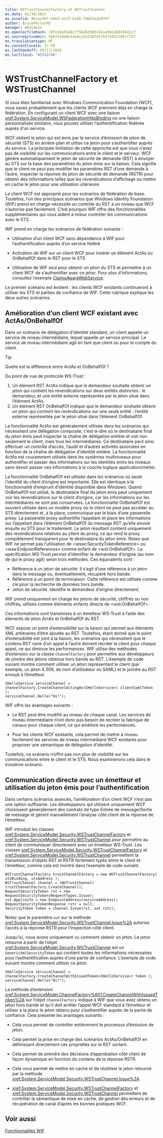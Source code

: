 ```yaml
---
title: WSTrustChannelFactory et WSTrustChannel
ms.date: 03/30/2017
ms.assetid: 96cec467-e963-4132-b18b-7d0b3a2e979f
author: BrucePerlerMS
manager: mbaldwin
ms.openlocfilehash: 7dfe18a55d8c7f56db1906cb2aa982ab043841c7
ms.sourcegitcommit: 5bbfe34a9a14e4ccb22367e57b57585c208cf757
ms.translationtype: MT
ms.contentlocale: fr-FR
ms.lasthandoff: 09/17/2018
ms.locfileid: "45743746"
---
```

# <a name="wstrustchannelfactory-and-wstrustchannel"></a>WSTrustChannelFactory et WSTrustChannel
Si vous êtes familiarisé avec Windows Communication Foundation (WCF), vous savez probablement que les clients WCF prennent déjà en charge la fédération. En configurant un client WCF avec une liaison <xref:System.ServiceModel.WSFederationHttpBinding> ou une liaison personnalisée similaire, vous pouvez utiliser l’authentification fédérée auprès d’un service.  
  
 WCF obtient le jeton qui est émis par le service d’émission de jeton de sécurité (STS) en arrière-plan et utilise ce jeton pour s’authentifier auprès du service. La principale limitation de cette approche est que vous n’avez pas de visibilité sur les communications entre le client et le serveur. WCF génère automatiquement le jeton de sécurité de demande (RST) à envoyer au STS sur la base des paramètres du jeton émis sur la liaison. Cela signifie que le client ne peut pas modifier les paramètres RST d’une demande à l’autre, inspecter la réponse de jeton de sécurité de demande (RSTR) pour obtenir des informations telles que les revendications d’affichage ou mettre en cache le jeton pour une utilisation ultérieure.  
  
 Le client WCF est approprié pour les scénarios de fédération de base. Toutefois, l’un des principaux scénarios que Windows Identity Foundation (WIF) prend en charge nécessite un contrôle du RST à un niveau que WCF n’autorise pas facilement. C’est pourquoi WIF offre des fonctionnalités supplémentaires qui vous aident à mieux contrôler les communications avec le STS.  
  
 WIF prend en charge les scénarios de fédération suivants :  
  
-   Utilisation d’un client WCF sans dépendance à WIF pour l’authentification auprès d’un service fédéré  
  
-   Activation de WIF sur un client WCF pour insérer un élément ActAs ou OnBehalfOf dans le RST pour le STS  
  
-   Utilisation de WIF seul pour obtenir un jeton du STS et permettre à un client WCF de s’authentifier avec ce jeton. Pour plus d’informations, consultez l’exemple [ClaimsAwareWebService](https://go.microsoft.com/fwlink/?LinkID=248406).  
  
 Le premier scénario est évident : les clients WCF existants continueront à utiliser les STS et parties de confiance de WIF. Cette rubrique explique les deux autres scénarios.  
  
## <a name="enhancing-an-existing-wcf-client-with-actas--onbehalfof"></a>Amélioration d’un client WCF existant avec ActAs/OnBehalfOf  
 Dans un scénario de délégation d’identité standard, un client appelle un service de niveau intermédiaire, lequel appelle un service principal. Le service de niveau intermédiaire agit en tant que client ou pour le compte du client.  
  
> [!TIP]
>  Quelle est la différence entre ActAs et OnBehalfOf ?  
>   
>  Du point de vue de protocole WS-Trust :  
>   
> 1. Un élément RST ActAs indique que le demandeur souhaite obtenir un jeton qui contient les revendications sur deux entités distinctes : le demandeur, et une entité externe représentée par le jeton situé dans l’élément ActAs.  
> 2. Un élément RST OnBehalfOf indique que le demandeur souhaite obtenir un jeton qui contient les revendications sur une seule entité : l’entité externe représentée par le jeton situé dans l’élément OnBehalfOf.  
>   
>  La fonctionnalité ActAs est généralement utilisée dans les scénarios qui nécessitent une délégation composite, c’est-à-dire où le destinataire final du jeton émis peut inspecter la chaîne de délégation entière et voir non seulement le client, mais tous les intermédiaires. Ce destinataire peut ainsi effectuer un contrôle d’accès, l’audit et d’autres activités associées en fonction de la chaîne de délégation d’identité entière. La fonctionnalité ActAs est couramment utilisée dans les systèmes multiniveaux pour authentifier et passer des informations sur les identités entre les niveaux sans devoir passer ces informations à la couche logique application/métier.  
>   
>  La fonctionnalité OnBehalfOf est utilisée dans les scénarios où seule l’identité du client d’origine est importante. Elle est identique à la fonctionnalité d’emprunt d’identité disponible dans Windows. Quand OnBehalfOf est utilisé, le destinataire final du jeton émis peut uniquement voir les revendications sur le client d’origine, car les informations sur les intermédiaires ne sont pas conservées. La fonctionnalité OnBehalfOf est souvent utilisée dans un modèle proxy où le client ne peut pas accéder au STS directement et, à la place, communique par le biais d’une passerelle proxy. La passerelle proxy authentifie l’appelant et place les informations sur l’appelant dans l’élément OnBehalfOf du message RST qu’elle envoie ensuite au STS pour le traitement. Le jeton résultant contient uniquement des revendications relatives au client du proxy, ce qui rend le proxy complètement transparent pour le destinataire du jeton émis. Notez que WIF ne permet pas l’utilisation de \<wsse:SecurityTokenReference> ou \<wsa:EndpointReferences> comme enfant de \<wst:OnBehalfOf>. La spécification WS-Trust permet d’identifier le demandeur d’origine (au nom de qui le proxy agit) selon trois méthodes. Ces équivalents sont :  
>   
>  -   Référence à un jeton de sécurité. Il s’agit d’une référence à un jeton dans le message ou, éventuellement, récupéré hors bande.  
> -   Référence à un point de terminaison. Cette référence est utilisée comme clé pour la recherche de données hors bande.  
> -   Jeton de sécurité. Identifie le demandeur d’origine directement.  
>   
>  WIF prend uniquement en charge les jetons de sécurité, chiffrés ou non chiffrés, utilisés comme éléments enfants directs de \<wst:OnBehalfOf>.  
  
 Ces informations sont transmises à un émetteur WS-Trust à l’aide des éléments de jeton ActAs et OnBehalfOf du RST.  
  
 WCF expose un point d’extensibilité sur la liaison qui permet aux éléments XML arbitraires d’être ajoutés au RST. Toutefois, étant donné que le point d’extensibilité est joint à la liaison, les scénarios qui nécessitent que le contenu RST varie d’un appel à l’autre doivent recréer le client pour chaque appel, ce qui diminue les performances. WIF utilise des méthodes d’extension sur la classe `ChannelFactory` pour permettre aux développeurs de joindre des jetons obtenus hors bande au RST. L’exemple de code suivant montre comment utiliser un jeton représentant le client (par exemple, un jeton X.509, de nom d’utilisateur ou SAML) et le joindre au RST envoyé à l’émetteur.  
  
```  
IHelloService serviceChannel = channelFactory.CreateChannelActingAs<IHelloService>( clientSamlToken );  
serviceChannel.Hello("Hi!");  
```  
  
 WIF offre les avantages suivants :  
  
-   Le RST peut être modifié au niveau de chaque canal. Les services de niveau intermédiaire n’ont donc pas besoin de recréer la fabrique de canaux pour chaque client, ce qui améliore les performances.  
  
-   Pour les clients WCF existants, cela permet de mettre à niveau facilement les services de niveau intermédiaire WCF existants pour proposer une sémantique de délégation d’identité.  
  
 Toutefois, ce scénario n’offre pas non plus de visibilité sur les communications entre le client et le STS. Nous examinerons cela dans le troisième scénario.  
  
## <a name="communicating-directly-with-an-issuer-and-using-the-issued-token-to-authenticate"></a>Communication directe avec un émetteur et utilisation du jeton émis pour l’authentification  
 Dans certains scénarios avancés, l’amélioration d’un client WCF n’est pas une option suffisante. Les développeurs qui utilisent uniquement WCF choisissent généralement des contrats de type Entrée de message/Sortie de message et gèrent manuellement l’analyse côté client de la réponse de l’émetteur.  
  
 WIF introduit les classes <xref:System.ServiceModel.Security.WSTrustChannelFactory> et <xref:System.ServiceModel.Security.WSTrustChannel> pour permettre au client de communiquer directement avec un émetteur WS-Trust. Les classes <xref:System.ServiceModel.Security.WSTrustChannelFactory> et <xref:System.ServiceModel.Security.WSTrustChannel> permettent la transmission d’objets RST et RSTR fortement typés entre le client et l’émetteur, comme cela est montré dans l’exemple de code suivant.  
  
```  
WSTrustChannelFactory trustChannelFactory = new WSTrustChannelFactory( stsBinding, stsAddress );  
WSTrustChannel channel = (WSTrustChannel) trustChannelFactory.CreateChannel();  
RequestSecurityToken rst = new RequestSecurityToken(RequestTypes.Issue);  
rst.AppliesTo = new EndpointAddress(serviceAddress);  
RequestSecurityTokenResponse rstr = null;  
SecurityToken token = channel.Issue(rst, out rstr);  
```  
  
 Notez que le paramètre `out` sur la méthode <xref:System.ServiceModel.Security.WSTrustChannel.Issue%2A> autorise l’accès à la réponse RSTR pour l’inspection côté client.  
  
 Jusqu’ici, nous avons uniquement vu comment obtenir un jeton. Le jeton retourné à partir de l’objet <xref:System.ServiceModel.Security.WSTrustChannel> est un `GenericXmlSecurityToken` qui contient toutes les informations nécessaires pour l’authentification auprès d’une partie de confiance. L’exemple de code suivant montre comment utiliser ce jeton.  
  
```  
IHelloService serviceChannel = channelFactory.CreateChannelWithIssuedToken<IHelloService>( token ); serviceChannel.Hello("Hi!");  
```  
  
 La méthode d’extension <xref:System.ServiceModel.ChannelFactory%601.CreateChannelWithIssuedToken%2A> sur l’objet `ChannelFactory` indique à WIF que vous avez obtenu un jeton hors bande et qu’il doit arrêter l’appel WCF standard à l’émetteur et utiliser à la place le jeton obtenu pour s’authentifier auprès de la partie de confiance. Cela présente les avantages suivants :  
  
-   Cela vous permet de contrôler entièrement le processus d’émission de jeton.  
  
-   Cela permet la prise en charge des scénarios ActAs/OnBehalfOf en définissant directement ces propriétés sur le RST sortant.  
  
-   Cela permet de prendre des décisions d’approbation côté client de façon dynamique en fonction du contenu de la réponse RSTR.  
  
-   Cela vous permet de mettre en cache et de réutiliser le jeton retourné par la méthode <xref:System.ServiceModel.Security.WSTrustChannel.Issue%2A>.  
  
-   <xref:System.ServiceModel.Security.WSTrustChannelFactory> et <xref:System.ServiceModel.Security.WSTrustChannel> permettent de contrôler la sémantique de mise en cache, de gestion des erreurs et de récupération de canal d’après les bonnes pratiques WCF.  
  
## <a name="see-also"></a>Voir aussi  
 [Fonctionnalités WIF](../../../docs/framework/security/wif-features.md)
